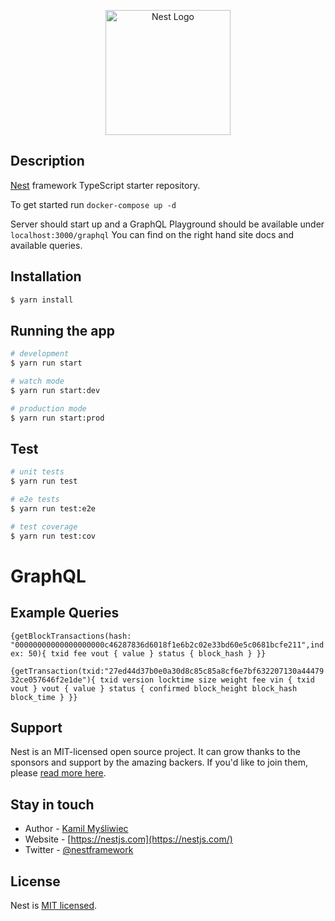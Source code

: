 <p align="center">
  <a href="http://nestjs.com/" target="blank"><img src="https://userimg-assets.customeriomail.com/images/client-env-65797/1685522835841_Logo_mandarin_01H1RFTTFWVB00G2D2DK3NKD2Y.png" width="200" alt="Nest Logo" /></a>
</p>

## Description

[Nest](https://github.com/nestjs/nest) framework TypeScript starter repository.

To get started run `docker-compose up -d`

Server should start up and a GraphQL Playground should be available under `localhost:3000/graphql` 
You can find on the right hand site docs and available queries.

## Installation

```bash
$ yarn install
```

## Running the app

```bash
# development
$ yarn run start

# watch mode
$ yarn run start:dev

# production mode
$ yarn run start:prod
```

## Test

```bash
# unit tests
$ yarn run test

# e2e tests
$ yarn run test:e2e

# test coverage
$ yarn run test:cov
```


# GraphQL

## Example Queries

`{getBlockTransactions(hash: "00000000000000000000c46287836d6018f1e6b2c02e33bd60e5c0681bcfe211",index: 50){
  txid
  fee
  vout {
    value
  }
  status {
    block_hash
  }
}}`

`
{getTransaction(txid:"27ed44d37b0e0a30d8c85c85a8cf6e7bf632207130a4447932ce057646f2e1de"){
	txid
  version
  locktime
  size
  weight
  fee
  vin {
    txid
    vout
  }
  vout {
    value
  }
  status {
    confirmed
    block_height
    block_hash
    block_time
  }
}}
`


## Support

Nest is an MIT-licensed open source project. It can grow thanks to the sponsors and support by the amazing backers. If you'd like to join them, please [read more here](https://docs.nestjs.com/support).

## Stay in touch

- Author - [Kamil Myśliwiec](https://kamilmysliwiec.com)
- Website - [https://nestjs.com](https://nestjs.com/)
- Twitter - [@nestframework](https://twitter.com/nestframework)

## License

Nest is [MIT licensed](LICENSE).
